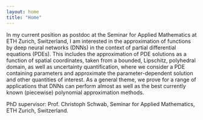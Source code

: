 ```yaml
---
layout: home
title: "Home"
---
```


In my current position as postdoc at the Seminar for Applied Mathematics at ETH Zurich, Switzerland, I am interested in the approximation of functions by deep neural networks (DNNs) in the context of partial differential equations (PDEs). This includes the approximation of PDE solutions as a function of spatial coordinates, taken from a bounded, Lipschitz, polyhedral domain, as well as uncertainty quantification, where we consider a PDE containing parameters and approximate the parameter-dependent solution and other quantities of interest. As a general theme, we prove for a range of applications that DNNs can perform almost as well as the best currently known (piecewise) polynomial approximation methods.

PhD supervisor: Prof. Christoph Schwab, Seminar for Applied Mathematics, ETH Zurich, Switzerland.
